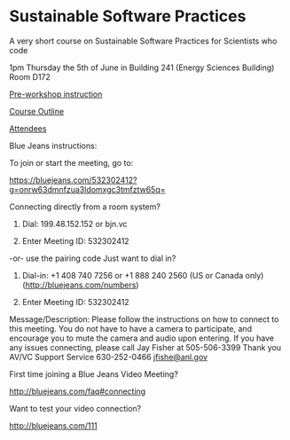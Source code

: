 Sustainable Software Practices
==============================

A very short course on Sustainable Software Practices for Scientists who code

1pm Thursday the 5th of June in Building 241 (Energy Sciences Building)
Room D172

[Pre-workshop instruction](/preworkshop.md)

[Course Outline](/course_outline.md)

[Attendees](/attendees.md)

Blue Jeans instructions:

 To join or start the meeting, go to:

 https://bluejeans.com/532302412?g=onrw63dmnfzua3ldomxgc3tmfztw65q=

 Connecting directly from a room system?

 1) Dial: 199.48.152.152 or bjn.vc

 2) Enter Meeting ID: 532302412

 -or- use the pairing code Just want to dial in?

 1) Dial-in: +1 408 740 7256 or +1 888 240 2560 (US or Canada only) (http://bluejeans.com/numbers)

  2) Enter Meeting ID: 532302412


  Message/Description: Please follow the instructions
  on how to connect to this meeting. You do not have
   to have a camera to participate, and encourage you
    to mute the camera and audio upon entering.
   If you have any issues connecting, please
   call Jay Fisher at 505-506-3399 Thank you
   AV/VC Support Service 630-252-0466 jfishe@anl.gov

 First time joining a Blue Jeans Video Meeting?

 http://bluejeans.com/faq#connecting

 Want to test your video connection?

 http://bluejeans.com/111
